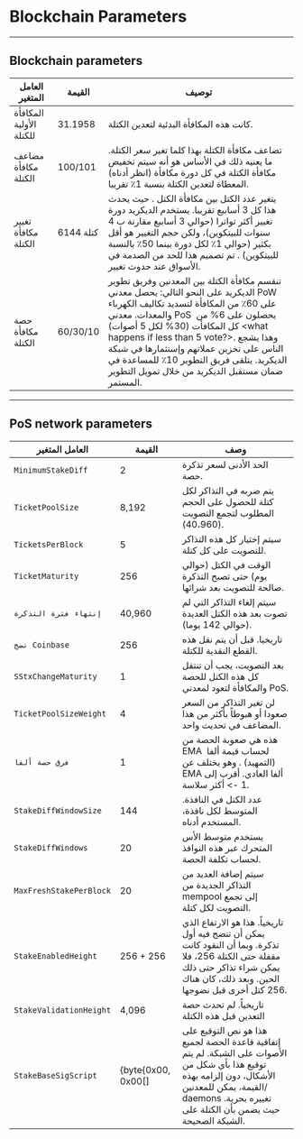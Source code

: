 # Blockchain Parameters

---

## Blockchain parameters

العامل المتغير               | القيمة        | توصيف
---                     | ---          | ---
المكافأة الأولية للكتلة    | 31.1958      | كانت هذه المكافأة البدئية لتعدين الكتلة.
مضاعف مكافأة الكتلة | 100/101      | تضاعف مكافأة الكتلة بهذا  كلما تغير سعر الكتلة. ما يعنيه ذلك في الأساس هو أنه سيتم تخفيض مكافأة الكتلة في كل دورة مكافأة (انظر أدناه) المعطاة لتعدين الكتلة بنسبة 1٪ تقريبا.
تغيير مكافأة الكتلة     | 6144 كتلة | يتغير عدد الكتل بين مكافأة الكتل .  حيث يحدث هذا  كل 3 أسابيع تقريبا. يستخدم الديكريد دورة تغيير أكثر تواترا (حوالي 3 أسابيع مقارنة ب  4 سنوات للبيتكوين)،  ولكن حجم التغيير هو أقل بكثير (حوالي 1٪ لكل دورة بينما  50٪ بالنسبة للبيتكوين) . تم تصميم هذا للحد من الصدمة في الأسواق عند حدوث تغيير.
حصة مكافأة الكتلة      | 60/30/10     | تنقسم مكافأة الكتلة بين المعدنين وفريق تطوير الديكريد على النحو التالي: يحصل معدني PoW على 60٪ من المكافأة لتسديد تكاليف الكهرباء والمعدات. معدني PoS  يحصلون على 6% من كل المكافأت (30% لكل 5 أصوات) <what happens if less than 5 vote?>. وهذا يشجع الناس على تخزين عملاتهم وإستثمارها في شبكة الديكريد.  يتلقى فريق التطوير 10٪ للمساعدة في ضمان مستقبل الديكريد من خلال تمويل التطوير المستمر.

---

## PoS network parameters

العامل المتغير               | القيمة              | وصف
---                     | ---                | ---
`MinimumStakeDiff`      | 2                  | الحد الأدنى لسعر تذكرة حصة.
`TicketPoolSize`        | 8,192              | يتم ضربه في التذاكر لكل كتلة للحصول على الحجم المطلوب لتجمع التصويت (40،960). 
`TicketsPerBlock`       | 5                  | سيتم إختيار كل هذه التذاكر للتصويت على كل كتلة.
`TicketMaturity`        | 256                | الوقت في الكتل (حوالي يوم) حتى تصبح التذكرة صالحة للتصويت بعد شرائها.
`إنتهاء فترة التذكرة`          | 40,960             | سيتم إلغاء التذاكر التي لم تصوت بعد هذه الكتل العديدة (حوالي 142 يوما).
`نضج Coinbase`      | 256                | تاريخيا. قبل أن يتم نقل هذه القطع النقدية للكتلة.
`SStxChangeMaturity`    | 1                  | بعد التصويت، يجب أن تنتقل كل هذه الكتل للحصة والمكافأة لتعود لمعدني PoS.
`TicketPoolSizeWeight`  | 4                  | لن تغير التذاكر من السعر صعودا أو هبوطاً بأكثر من هذا المضاعف في تحديث واحد.
`فرق حصة ألفا`        | 1                  | هذه هي صعوبة الحصة من EMA  لحساب قيمة ألفا (التمهيد) . وهو يختلف عن  EMA ألفا العادي. أقرب إلى 1 -> أكثر سلاسة.
`StakeDiffWindowSize`   | 144                | عدد الكتل في النافذة. المتوسط لكل نافذة، المستخدم أدناه.
`StakeDiffWindows`      | 20                 | يستخدم متوسط ​​الأس المتحرك عبر هذه النوافذ  لحساب تكلفة الحصة.
`MaxFreshStakePerBlock` | 20                 | سيتم إضافة العديد من التذاكر الجديدة من mempool إلى تجمع التصويت لكل كتلة.
`StakeEnabledHeight`    | 256 + 256          | تاريخياً. هذا هو الارتفاع الذي يمكن أن تنضج فيه أول تذكرة. وبما أن النقود كانت مقفلة حتى الكتلة 256، فلا يمكن شراء تذاكر حتى ذلك الحين. وبعد ذلك، كان هناك 256 كتل أخرى قبل نضوجها.
`StakeValidationHeight` | 4,096              | تاريخياً. لم تحدث حصة التعدين  قبل هذه الكتلة
`StakeBaseSigScript`    | {byte{0x00, 0x00[] | هذا هو نص التوقيع على إتفاقية قاعدة الحصة لجميع الأصوات على الشبكة. لم يتم توقيع هذا بأي شكل من الأشكال، دون إلزامه بهذه القيمة، يمكن للمعدنين/ daemons تغييره بحرية. حيث يضمن بأن الكتلة على الشبكة الصحيحة.
